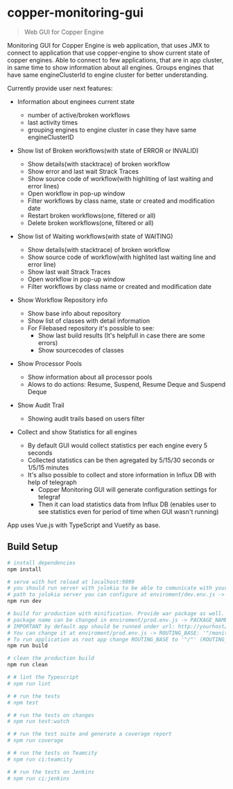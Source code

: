 # copper-monitoring-gui

> Web GUI for Copper Engine

Monitoring GUI for Copper Engine is web application, that uses JMX to connect to application that use copper-engine to show current state of copper engines. Able to connect to few applications, that are in app cluster, in same time to show information about all engines. Groups engines that have same engineClusterId to engine cluster for better understanding.  

Currently provide user next features:
* Information about enginees current state
    * number of active/broken workflows
    * last activity times
    * grouping engines to engine cluster in case they have same engineClusterID

* Show list of Broken workflows(with state of ERROR or INVALID)
    * Show details(with stacktrace) of broken workflow
    * Show error and last wait Strack Traces
    * Show source code of workflow(with highliting of last waiting and error lines)
    * Open workflow in pop-up window
    * Filter workflows by class name, state or created and modification date 
    * Restart broken workflows(one, filtered or all)
    * Delete broken workflows(one, filtered or all) 

* Show list of Waiting workflows(with state of WAITING)
    * Show details(with stacktrace) of broken workflow
    * Show source code of workflow(with highlited last waiting line and error line)
    * Show last wait Strack Traces
    * Open workflow in pop-up window
    * Filter workflows by class name or created and modification date

* Show Workflow Repository info
    * Show base info about repository
    * Show list of classes with detail information
    * For Filebased repository it's possible to see:
        * Show last build results (It's helpfull in case there are some errors)
        * Show sourcecodes of classes

* Show Processor Pools
    * Show information about all processor pools
    * Alows to do actions: Resume, Suspend, Resume Deque and Suspend Deque

* Show Audit Trail
    * Showing audit trails based on users filter

* Collect and show Statistics for all engines
    * By default GUI would collect statistics per each engine every 5 seconds
    * Collected statistics can be then agregated by 5/15/30 seconds or 1/5/15 minutes
    * It's allso possible to collect and store information in Influx DB with help of telegraph
        * Copper Monitoring GUI will generate configuration settings for telegraf
        * Then it can load statistics data from Influx DB (enables user to see statistics even for period of time when GUI wasn't running)
     

App uses Vue.js with TypeScript and Vuetify as base.

## Build Setup

``` bash
# install dependencies
npm install

# serve with hot reload at localhost:9099
# you should run server with jolokia to be able to comunicate with your cooper App(more at ../server/README.md)
# path to jolokia server you can configure at enviroment/dev.env.js -> API_NAME: '"http://localhost:8080/api/"',
npm run dev

# build for production with minification. Provide war package as well.
# package name can be changed in enviroment/prod.env.js -> PACKAGE_NAME: '"monitoring-gui"',
# IMPORTANT by default app should be runned under url: http://yourhost/monitoring-gui 
# You can change it at enviroment/prod.env.js -> ROUTING_BASE: '"/monitoring-gui/"'
# To run application as root app change ROUTING_BASE to '"/"' (ROUTING_BASE: '"/"')
npm run build

# clean the production build
npm run clean

# # lint the Typescript
# npm run lint

# # run the tests
# npm test

# # run the tests on changes
# npm run test:watch

# # run the test suite and generate a coverage report
# npm run coverage

# # run the tests on Teamcity
# npm run ci:teamcity

# # run the tests on Jenkins
# npm run ci:jenkins
```
